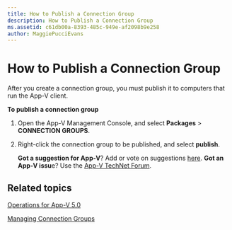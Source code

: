 ```yaml
---
title: How to Publish a Connection Group
description: How to Publish a Connection Group
ms.assetid: c61db00a-8393-485c-949e-af2098b9e258
author: MaggiePucciEvans
---
```


# How to Publish a Connection Group


After you create a connection group, you must publish it to computers that run the App-V client.

**To publish a connection group**

1.  Open the App-V Management Console, and select **Packages** &gt; **CONNECTION GROUPS**.

2.  Right-click the connection group to be published, and select **publish**.

    **Got a suggestion for App-V**? Add or vote on suggestions [here](http://appv.uservoice.com/forums/280448-microsoft-application-virtualization). **Got an App-V issu**e? Use the [App-V TechNet Forum](https://social.technet.microsoft.com/Forums/home?forum=mdopappv).

## Related topics


[Operations for App-V 5.0](operations-for-app-v-50.md)

[Managing Connection Groups](managing-connection-groups.md)

 

 





